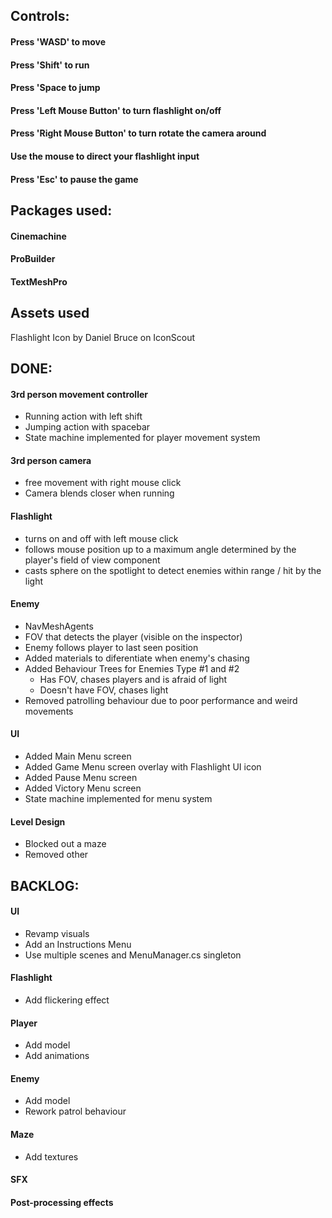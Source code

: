 ## Controls:

#### Press 'WASD' to move
#### Press 'Shift' to run
#### Press 'Space to jump
#### Press 'Left Mouse Button' to turn flashlight on/off
#### Press 'Right Mouse Button' to turn rotate the camera around
#### Use the mouse to direct your flashlight input
#### Press 'Esc' to pause the game

## Packages used:

#### Cinemachine
#### ProBuilder
#### TextMeshPro

## Assets used
Flashlight Icon by Daniel Bruce on IconScout

## DONE:

#### 3rd person movement controller
- Running action with left shift
- Jumping action with spacebar
- State machine implemented for player movement system
#### 3rd person camera
- free movement with right mouse click
- Camera blends closer when running
#### Flashlight
- turns on and off with left mouse click
- follows mouse position up to a maximum angle determined by the player's field of view component
- casts sphere on the spotlight to detect enemies within range / hit by the light
#### Enemy 
- NavMeshAgents
- FOV that detects the player (visible on the inspector)
- Enemy follows player to last seen position
- Added materials to diferentiate when enemy's chasing
- Added Behaviour Trees for Enemies Type #1 and #2
    - Has FOV, chases players and is afraid of light
    - Doesn't have FOV, chases light
- Removed patrolling behaviour due to poor performance and weird movements
#### UI
- Added Main Menu screen
- Added Game Menu screen overlay with Flashlight UI icon
- Added Pause Menu screen
- Added Victory Menu screen
- State machine implemented for menu system
#### Level Design
- Blocked out a maze
- Removed other

## BACKLOG:

#### UI
- Revamp visuals
- Add an Instructions Menu
- Use multiple scenes and MenuManager.cs singleton
#### Flashlight
- Add flickering effect
#### Player
- Add model
- Add animations
#### Enemy
- Add model
- Rework patrol behaviour
#### Maze
- Add textures
#### SFX
#### Post-processing effects
